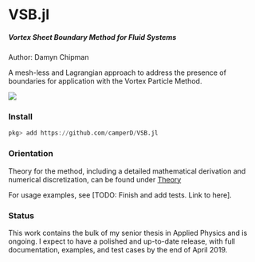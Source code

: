 # VSB.jl

##### Vortex Sheet Boundary Method for Fluid Systems

Author: Damyn Chipman

A mesh-less and Lagrangian approach to address the presence of boundaries for application with the Vortex Particle Method.

![](https://github.com/camperD/VSB.jl/blob/master/assests/animation2_noscale.gif)

### Install

```julia
pkg> add https://github.com/camperD/VSB.jl
```

### Orientation

Theory for the method, including a detailed mathematical derivation and numerical discretization, can be found under [Theory](https://github.com/camperD/VSB.jl/blob/master/Theory.pdf)

For usage examples, see [TODO: Finish and add tests. Link to here].

### Status

This work contains the bulk of my senior thesis in Applied Physics and is ongoing. I expect to have a polished and up-to-date release, with full documentation, examples, and test cases by the end of April 2019.
